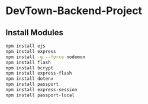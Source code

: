 # DevTown-Backend-Project
## Install Modules
```bash
npm install ejs
npm install express
npm install -g --force nodemon
npm install flash
npm install bcrypt
npm install express-flash
npm install dotenv
npm install passport
npm install express-session
npm install passport-local
```
